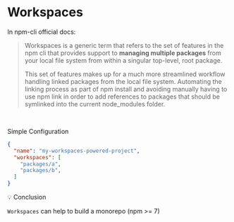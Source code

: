 # Workspaces

<div v-click-hide>

In npm-cli official docs:
<br/>

> Workspaces is a generic term that refers to the set of features in the npm cli that provides support to **managing multiple packages** from your local file system from within a singular top-level, root package.
>
> This set of features makes up for a much more streamlined workflow handling linked packages from the local file system. Automating the linking process as part of npm install and avoiding manually having to use npm link in order to add references to packages that should be symlinked into the current node_modules folder.

<br/>

Simple Configuration

```json {all|4-5|all}
{
  "name": "my-workspaces-powered-project",
  "workspaces": [
    "packages/a",
    "packages/b",
  ]
}
```
</div>

<v-after>

💡 Conclusion

`Workspaces` can help to build a monorepo (npm >= 7)

</v-after>

<style>
  .slidev-page-10,
  .slidev-layout.my-custom-layout {
    .slidev-vclick-target {
      transition: all 500ms ease;
    }

    .slidev-vclick-hidden {
      transform:  scale(0);
      position: absolute;
    }
  }
</style>

